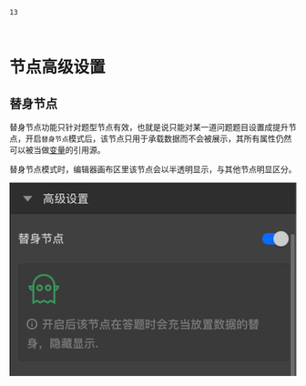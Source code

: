 ```index
13
```
```tag

```
```summary

```
# 节点高级设置

## 替身节点
替身节点功能只针对题型节点有效，也就是说只能对某一道问题题目设置成提升节点，开启`替身节点`模式后，该节点只用于承载数据而不会被展示，其所有属性仍然可以被当做[变量](../variable/concept.md)的引用源。

替身节点模式时，编辑器画布区里该节点会以半透明显示，与其他节点明显区分。

<img src='./images/advanced.png' />

